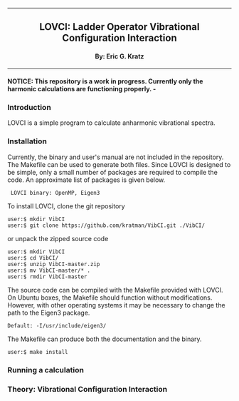 [//]: # (Mixture of GitHub markdown and HTML. HTML is needed for formatting.)

***
<div align=center> <h2>
LOVCI: Ladder Operator Vibrational Configuration Interaction
</h2> </div>

<div align=center> <h4> By: Eric G. Kratz </h4> </div>

***

<h4>
NOTICE: This repository is a work in progress. Currently only the harmonic
calculations are functioning properly.
-</h4>

### Introduction

LOVCI is a simple program to calculate anharmonic vibrational spectra.

### Installation

Currently, the binary and user's manual are not included in the repository.
The Makefile can be used to generate both files. Since LOVCI is designed to
be simple, only a small number of packages are required to compile the code.
An approximate list of packages is given below.
```
 LOVCI binary: OpenMP, Eigen3
```

To install LOVCI, clone the git repository
```
user:$ mkdir VibCI
user:$ git clone https://github.com/kratman/VibCI.git ./VibCI/
```

or unpack the zipped source code
```
user:$ mkdir VibCI
user:$ cd VibCI/
user:$ unzip VibCI-master.zip
user:$ mv VibCI-master/* .
user:$ rmdir VibCI-master
```

The source code can be compiled with the Makefile provided with LOVCI.
On Ubuntu boxes, the Makefile should function without modifications. However,
with other operating systems it may be necessary to change the path to the
Eigen3 package.
```
Default: -I/usr/include/eigen3/
```

The Makefile can produce both the documentation and the binary.
```
user:$ make install
```

### Running a calculation



### Theory: Vibrational Configuration Interaction


